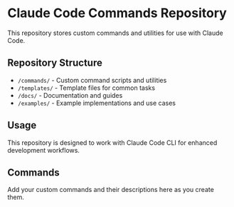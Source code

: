# Claude Code Commands Repository

This repository stores custom commands and utilities for use with Claude Code.

## Repository Structure

- `/commands/` - Custom command scripts and utilities
- `/templates/` - Template files for common tasks
- `/docs/` - Documentation and guides
- `/examples/` - Example implementations and use cases

## Usage

This repository is designed to work with Claude Code CLI for enhanced development workflows.

## Commands

Add your custom commands and their descriptions here as you create them.